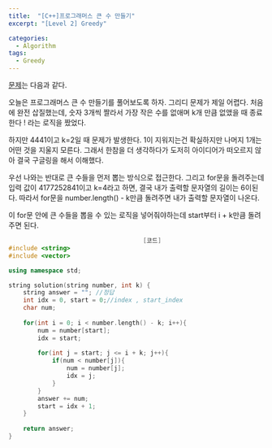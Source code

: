 ```yaml
---
title:  "[C++]프로그래머스 큰 수 만들기"
excerpt: "[Level 2] Greedy"

categories:
  - Algorithm
tags:
  - Greedy
---
```

[문제](https://programmers.co.kr/learn/courses/30/lessons/42883)는 다음과 같다.

오늘은 프로그래머스 큰 수 만들기를 풀어보도록 하자. 그리디 문제가 제일 어렵다. 처음에 완전 삽질했는데, 숫자 3개씩 짤라서 가장 작은 수를 없애며 k개 만큼 없앴을 때 종료한다 ! 라는 로직을 짰었다.

하지만 4441이고 k=2일 때 문제가 발생한다. 1이 지워지는건 확실하지만 나머지 1개는 어떤 것을 지울지 모른다. 그래서 한참을 더 생각하다가 도저히 아이디어가 떠오르지 않아 결국 구글링을 해서 이해했다.

우선 나와는 반대로 큰 수들을 먼저 뽑는 방식으로 접근한다. 그리고 for문을 돌려주는데 입력 값이 4177252841이고 k=4라고 하면, 결국 내가 출력할 문자열의 길이는 6이된다. 따라서 for문을 number.length() - k만큼 돌려주면 내가 출력할 문자열이 나온다.

이 for문 안에 큰 수들을 뽑을 수 있는 로직을 넣어줘야하는데 start부터 i + k만큼 돌려주면 된다.

```c++
                                     [코드]
#include <string>
#include <vector>

using namespace std;

string solution(string number, int k) {
    string answer = ""; //정답
    int idx = 0, start = 0;//index , start_index
    char num;
    
    for(int i = 0; i < number.length() - k; i++){
        num = number[start];
        idx = start;
        
        for(int j = start; j <= i + k; j++){
            if(num < number[j]){
                num = number[j];
                idx = j;
            }
        }
        answer += num;
        start = idx + 1;
    }
    
    return answer;
}
```
